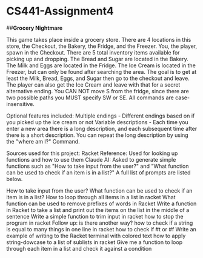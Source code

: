 # CS441-Assignment4

##**Grocery Nightmare**

This game takes place inside a grocery store.
There are 4 locations in this store, the Checkout, the Bakery, the Fridge, and the Freezer.
You, the player, spawn in the Checkout.
There are 5 total inventory items available for picking up and dropping.
The Bread and Sugar are located in the Bakery.
The Milk and Eggs are located in the Fridge.
The Ice Cream is located in the Freezer, but can only be found after searching the area.
The goal is to get at least the Milk, Bread, Eggs, and Sugar then go to the checkout and leave.
The player can also get the Ice Cream and leave with that for a secret alternative ending.
You CAN NOT move S from the fridge, since there are two possible paths you MUST specify SW or SE.
All commands are case-insensitive.

Optional features included:
Multiple endings - Different endings based on if you picked up the ice cream or not
Variable descriptions - Each time you enter a new area there is a long description, and each subsequent time after there is a short description. You can repeat the long description by using the "where am I?" Command.

Sources used for this project:
Racket Reference: Used for looking up functions and how to use them
Claude AI: Asked to generate simple functions such as "How to take input from the user?" and "What function can be used to check if an item is in a list?" A full list of prompts are listed below.

How to take input from the user?
What function can be used to check if an item is in a list?
How to loop through all items in a list in racket
What function can be used to remove prefixes of words in Racket
Write a function in Racket to take a list and print out the items on the list in the middle of a sentence
Write a simple function to trim input in racket
how to stop the program in racket
Follow up: is there another way?
how to check if a string is equal to many things in one line in racket
how to check if #t or #f
Write an example of writing to the Racket terminal with colored text
how to apply string-dowcase to a list of sublists in racket
Give me a function to loop through each item in a list and check it against a condition
